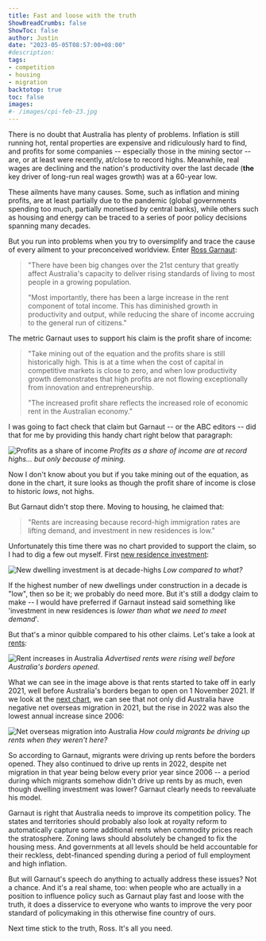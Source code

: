 ```yaml
---
title: Fast and loose with the truth
ShowBreadCrumbs: false
ShowToc: false
author: Justin
date: "2023-05-05T08:57:00+08:00"
#description: 
tags:
- competition
- housing
- migration
backtotop: true
toc: false
images:
#- /images/cpi-feb-23.jpg
---
```


There is no doubt that Australia has plenty of problems. Inflation is still running hot, rental properties are expensive and ridiculously hard to find, and profits for some companies -- especially those in the mining sector -- are, or at least were recently, at/close to record highs. Meanwhile, real wages are declining and the nation's productivity over the last decade (**the** key driver of long-run real wages growth) was at a 60-year low.

These ailments have many causes. Some, such as inflation and mining profits, are at least partially due to the pandemic (global governments spending too much, partially monetised by central banks), while others such as housing and energy can be traced to a series of poor policy decisions spanning many decades.

But you run into problems when you try to oversimplify and trace the cause of every ailment to your preconceived worldview. Enter [Ross Garnaut](https://www.abc.net.au/news/2023-05-05/ross-garnaut-rate-hikes-feed-inflation-urges-policy-overhaul/102302152):

> "There have been big changes over the 21st century that greatly affect Australia's capacity to deliver rising standards of living to most people in a growing population.
> 
> "Most importantly, there has been a large increase in the rent component of total income. This has diminished growth in productivity and output, while reducing the share of income accruing to the general run of citizens."

The metric Garnaut uses to support his claim is the profit share of income:

> "Take mining out of the equation and the profits share is still historically high. This is at a time when the cost of capital in competitive markets is close to zero, and when low productivity growth demonstrates that high profits are not flowing exceptionally from innovation and entrepreneurship.
> 
> "The increased profit share reflects the increased role of economic rent in the Australian economy."

I was going to fact check that claim but Garnaut -- or the ABC editors -- did that for me by providing this handy chart right below that paragraph:

![Profits as a share of income](/images/profit-income-may-23.jpg) *Profits as a share of income are at record highs... but only because of mining.*

Now I don't know about you but if you take mining out of the equation, as done in the chart, it sure looks as though the profit share of income is close to historic *lows*, not highs. 

But Garnaut didn't stop there. Moving to housing, he claimed that:

> "Rents are increasing because record-high immigration rates are lifting demand, and investment in new residences is low."

Unfortunately this time there was no chart provided to support the claim, so I had to dig a few out myself. First [new residence investment](https://www.abs.gov.au/statistics/industry/building-and-construction/building-activity-australia/latest-release):

![New dwelling investment is at decade-highs](/images/au-dwellings-may-23.jpg) *Low compared to what?*

If the highest number of new dwellings under construction in a decade is "low", then so be it; we probably do need more. But it's still a dodgy claim to make -- I would have preferred if Garnaut instead said something like 'investment in new residences is *lower than what we need to meet demand*'.

But that's a minor quibble compared to his other claims. Let's take a look at [rents](https://www.abs.gov.au/statistics/detailed-methodology-information/information-papers/new-insights-rental-market):

![Rent increases in Australia](/images/au-rents-may-23.jpg) *Advertised rents were rising well before Australia's borders opened.*

What we can see in the image above is that rents started to take off in early 2021, well before Australia's borders began to open on 1 November 2021. If we look at the [next chart](https://www.abs.gov.au/statistics/people/population/overseas-migration/latest-release), we can see that not only did Australia have negative net overseas migration in 2021, but the rise in 2022 was also the lowest annual increase since 2006:

![Net overseas migration into Australia](/images/migration-au-may-23.jpg) *How could migrants be driving up rents when they weren't here?*

So according to Garnaut, migrants were driving up rents before the borders opened. They also continued to drive up rents in 2022, despite net migration in that year being below every prior year since 2006 -- a period during which migrants somehow didn't drive up rents by as much, even though dwelling investment was lower? Garnaut clearly needs to reevaluate his model.

Garnaut is right that Australia needs to improve its competition policy. The states and territories should probably also look at royalty reform to automatically capture some additional rents when commodity prices reach the stratosphere. Zoning laws should absolutely be changed to fix the housing mess. And governments at all levels should be held accountable for their reckless, debt-financed spending during a period of full employment and high inflation.

But will Garnaut's speech do anything to actually address these issues? Not a chance. And it's a real shame, too: when people who are actually in a position to influence policy such as Garnaut play fast and loose with the truth, it does a disservice to everyone who wants to improve the very poor standard of policymaking in this otherwise fine country of ours. 

Next time stick to the truth, Ross. It's all you need.